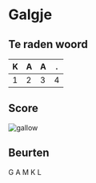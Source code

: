 # Galgje

## Te raden woord

|K|A|A|.|
|-|-|-|-|
|1|2|3|4|

## Score
![gallow](./images/4.png)

## Beurten
G A M K L